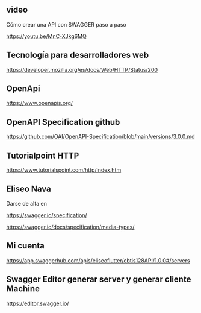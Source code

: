 ## video

Cómo crear una API con SWAGGER paso a paso

https://youtu.be/MnC-XJkg6MQ

## Tecnología para desarrolladores web

https://developer.mozilla.org/es/docs/Web/HTTP/Status/200

## OpenApi

https://www.openapis.org/

## OpenAPI Specification github

https://github.com/OAI/OpenAPI-Specification/blob/main/versions/3.0.0.md

## Tutorialpoint HTTP

https://www.tutorialspoint.com/http/index.htm

## Eliseo Nava 

Darse de alta en 

https://swagger.io/specification/

https://swagger.io/docs/specification/media-types/


## Mi cuenta

https://app.swaggerhub.com/apis/eliseoflutter/cbtis128API/1.0.0#/servers

## Swagger Editor generar server y generar cliente Machine


https://editor.swagger.io/

